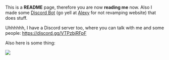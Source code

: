 This is a **README** page, therefore you are now **reading me** now. Also I made some [Discord Bot](https://ezar.shamdev.xyz) (go yell at [Alexy](https://github.com/alexyy802) for not revamping website) that does stuff.

Uhhhhhh, I have a Discord server too, where you can talk with me and some people: https://discord.gg/VTPzbjRFpF

Also here is some thing:

![](https://github-readme-stats.vercel.app/api?username=toolifelesstocode&count_private=true&theme=radical)
